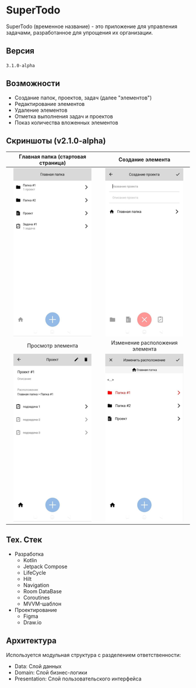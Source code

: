 # SuperTodo 
SuperTodo (временное название) - это приложение для управления задачами, разработанное для упрощения их организации. 

## Версия
`3.1.0-alpha`

## Возможности
- Создание папок, проектов, задач (далее "элементов")
- Редактирование элементов
- Удаление элементов
- Отметка выполнения задач и проектов
- Показ количества вложенных элементов

## Скриншоты (v2.1.0-alpha)

| Главная папка (стартовая страница) | Создание элемента |
| :---: | :---: |
| <img src ="screenshots/main_folder.jpg" width=214> | <img src ="screenshots/create_element.jpg" width=214> |
| Просмотр элемента | Изменение расположения элемента |
| <img src ="screenshots/element_view.jpg" width=214> | <img src ="screenshots/change_location.jpg" width=214> |

## Тех. Стек
- Разработка
	- Kotlin
	- Jetpack Compose
	- LifeCycle
	- Hilt
	- Navigation
	- Room DataBase
	- Coroutines
	- MVVM-шаблон
- Проектирование
	- Figma
	- Draw.io

## Архитектура
Используется модульная структура с разделением ответственности:
- Data: Слой данных
- Domain: Слой бизнес-логики
- Presentation: Слой пользовательского интерфейса

